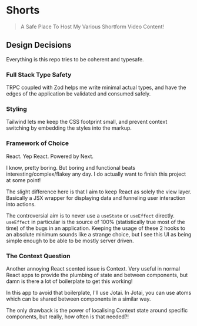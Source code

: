 # Shorts

> A Safe Place To Host My Various Shortform Video Content!

## Design Decisions

Everything is this repo tries to be coherent and typesafe.

### Full Stack Type Safety

TRPC coupled with Zod helps me write minimal actual types, and have the edges of the application be validated and consumed safely.

### Styling

Tailwind lets me keep the CSS footprint small, and prevent context switching by embedding the styles into the markup.

### Framework of Choice

React. Yep React. Powered by Next.

I know, pretty boring. But boring and functional beats interesting/complex/flakey any day. I do actually want to finish this project at some point!

The slight difference here is that I aim to keep React as solely the view layer. Basically a JSX wrapper for displaying data and funneling user interaction into actions.

The controversial aim is to never use a `useState` or `useEffect` directly. `useEffect` in particular is the source of 100% (statistically true most of the time) of the bugs in an application. Keeping the usage of these 2 hooks to an absolute minimum sounds like a strange choice, but I see this UI as being simple enough to be able to be mostly server driven.

### The Context Question

Another annoying React scented issue is Context. Very useful in normal React apps to provide the plumbing of state and between components, but damn is there a lot of boilerplate to get this working!

In this app to avoid that boilerplate, I'll use Jotai. In Jotai, you can use atoms which can be shared between components in a similar way.

The only drawback is the power of localising Context state around specific components, but really, how often is that needed?!
